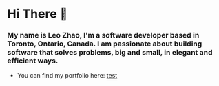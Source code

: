# Hi There 👋

### My name is Leo Zhao, I'm a software developer based in Toronto, Ontario, Canada. I am passionate about building software that solves problems, big and small, in elegant and efficient ways.

- You can find my portfolio here: [test](https://portfolio-leozhao.herokuapp.com/)
